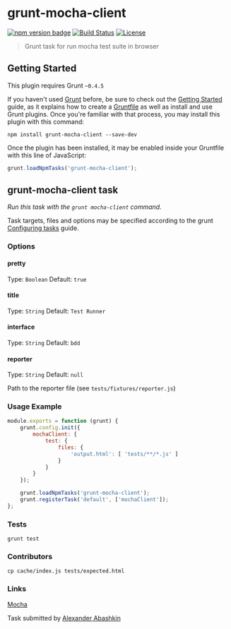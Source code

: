 # grunt-mocha-client

[![npm version badge](https://img.shields.io/npm/v/grunt-mocha-client.svg)](https://www.npmjs.org/package/grunt-mocha-client)
[![Build Status](https://travis-ci.org/monolithed/grunt-mocha-client.png)](https://travis-ci.org/monolithed/grunt-mocha-client)
[![License](http://img.shields.io/npm/l/object.assign.svg)](LICENSE.txt)


> Grunt task for run mocha test suite in browser


## Getting Started
This plugin requires Grunt `~0.4.5`

If you haven't used [Grunt](http://gruntjs.com/) before, be sure to check out the [Getting Started](http://gruntjs.com/getting-started) guide, as it explains how to create a [Gruntfile](http://gruntjs.com/sample-gruntfile) as well as install and use Grunt plugins. Once you're familiar with that process, you may install this plugin with this command:

```shell
npm install grunt-mocha-client --save-dev
```

Once the plugin has been installed, it may be enabled inside your Gruntfile with this line of JavaScript:

```js
grunt.loadNpmTasks('grunt-mocha-client');
```

## grunt-mocha-client task
_Run this task with the `grunt mocha-client` command._

Task targets, files and options may be specified according to the grunt [Configuring tasks](http://gruntjs.com/configuring-tasks) guide.

### Options

#### pretty
Type: `Boolean`
Default: `true`

#### title
Type: `String`
Default: `Test Runner`

#### interface
Type: `String`
Default: `bdd`

#### reporter
Type: `String`
Default: `null`

Path to the reporter file (see `tests/fixtures/reporter.js`)


### Usage Example

```js
module.exports = function (grunt) {
	grunt.config.init({
		mochaClient: {
			test: {
				files: {
					'output.html': [ 'tests/**/*.js' ]
				}
			}
		}
	});

	grunt.loadNpmTasks('grunt-mocha-client');
	grunt.registerTask('default', ['mochaClient']);
};

```


### Tests

```
grunt test
```


### Contributors

```
cp cache/index.js tests/expected.html
```


### Links
[Mocha](http://mochajs.org/)


Task submitted by [Alexander Abashkin](https://github.com/monolithed)
